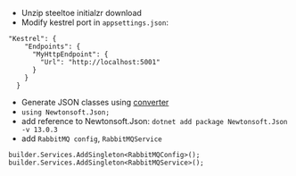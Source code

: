 * Unzip steeltoe initialzr download
* Modify kestrel port in `appsettings.json`:
```
"Kestrel": {
    "Endpoints": {
      "MyHttpEndpoint": {
        "Url": "http://localhost:5001"
      }
    }
  }
```
* Generate JSON classes using [converter](https://json2csharp.com/)
* `using Newtonsoft.Json;`
* add reference to Newtonsoft.Json: `dotnet add package Newtonsoft.Json -v 13.0.3`
* add `RabbitMQ config`, `RabbitMQService`
```
builder.Services.AddSingleton<RabbitMQConfig>();
builder.Services.AddSingleton<RabbitMQService>();

```


